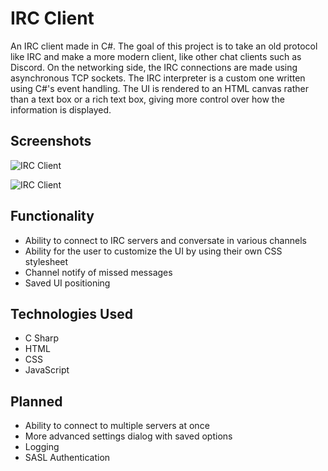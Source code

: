 # IRC Client
An IRC client made in C#. The goal of this project is to take an old protocol like IRC and make a more modern client, like other chat clients such as Discord. On the networking side, the IRC connections are made using asynchronous TCP sockets. The IRC interpreter is a custom one written using C#'s event handling. The UI is rendered to an HTML canvas rather than a text box or a rich text box, giving more control over how the information is displayed.

## Screenshots
![IRC Client](ss1.jpg?raw=true "IRC Client")

![IRC Client](ss2.jpg?raw=true "IRC Client")

## Functionality
* Ability to connect to IRC servers and conversate in various channels
* Ability for the user to customize the UI by using their own CSS stylesheet
* Channel notify of missed messages
* Saved UI positioning

## Technologies Used
* C Sharp
* HTML
* CSS
* JavaScript

## Planned
* Ability to connect to multiple servers at once
* More advanced settings dialog with saved options
* Logging
* SASL Authentication
